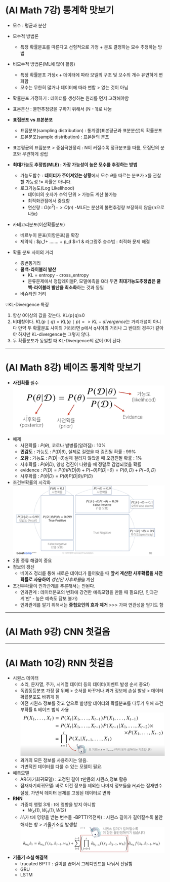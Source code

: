 # (AI Math 7강) 통계학 맛보기
- 모수 : 평균과 분산
- 모수적 방법론
    - 특정 확률분포를 따른다고 선험적으로 가정 + 분포 결정하는 모수 추정하는 방법
- 비모수적 방법론(ML에 많이 활용)
    - 특정 확률분포 가정x + 데이터에 따라 모델의 구조 및 모수의 개수 유연하게 변화함
    - 모수는 무한히 많거나 데이터에 따라 변함 > 없는 것이 아님
- 확률분포 가정하기 : 데이터를 생성하는 원리를 먼저 고려해야함
- 표본분산 : 불편추정량을 구하기 위해서 (N - 1)로 나눔
- **표집분포 vs 표본분포**
    - 표집분포(sampling distribution) : 통계량(표본평균과 표분분산)의 확률분포
    - 표본분포(sample distribution) : 표본들의 분포
- 표본평균의 표집분포 > 중심극한정리 : N이 커질수록 정규분포를 따름, 모집단의 분포와 무관하게 성립
- **최대가능도 추정법(MLE) : 가장 가능성이 높은 모수를 추정하는 방법**
    - 가능도함수 : **데이터가 주어져있는 상황**에서 모수 $\theta$를 따르는 분포가 x를 관찰할 가능성 != 확률은 아니다.
    - 로그가능도(Log Likelihood)
        - 데이터의 숫자가 수억 단위 > 가능도 계산 불가능
        - 최적화관점에서 중요함
        - 연산량 : $O(n^2) -> O(n)$
    -MLE는 분산의 불편추정량 보장하지 않음(n으로 나눔)
- 카테고리분포(이산확률분포)
    - 베르누이 분포(이항분포)을 확장
    - 제약식 : $p_1+ ....... + p_d $=1 & 라그랑주 승수법 : 최적화 문제 해결

- 확률 분포 사이의 거리 
    - 총변동거리
    - **쿨백-라이블러 발산**
        - KL = entropy - cross_entropy
        - 분류문제에서 정답레이블P, 모델예측을 Q라 두면 **최대가능도추정법은 쿨백-라이블러 발산을 최소화**하는 것과 동일
    - 바슈타인 거리

💡KL-Divergence 특징
1) 항상 0이상의 값을 갖는다. KL(p∣q)≥0
2) 비대칭이다. $KL(p∣q) 
 =KL(q∣p) => KL-divergence$는 거리개념이 아니다
만약 두 확률분포 사이의 거리라면 p에서 q사이의 거리나 그 반대의 경우가 같아야 하지만 KL-divergence는 그렇지 않다.
3) 두 확률분포가 동일할 때 KL-Divergence의 값이 0이 된다.
---
# (AI Math 8강) 베이즈 통계학 맛보기
- **사전확률** 필수
![베이즈 정리](2023-03-09-13-48-03.png)
- 예제
    - 사전확률 : $P(\theta)$, 코로나 발병률(알려짐) : 10%
    - **민감도** : 가능도 : $P(D|\theta)$, 실제로 걸렸을 때 검진될 확률 : 99%
    - **오탐** : 가능도 : $P(D|-\theta)$실제 걸리지 않았을 때 오검진될 확률 : 1%
    - 사후확률 : $P(\theta|D)$, 양성 검진이 나왔을 때 정말로 감염되었을 확률
    - evidence : $P(D) = P(\theta)P(D|\theta) + P(-\theta)P(D|-\theta) = P(\theta,D) + P(-\theta,D)$
    - 사후확률 : $P(\theta|D) = P(\theta) P(D|\theta) / P(D)$
- 조건부확률의 시각화
![조건부확률의 시각화](2023-03-09-14-13-49.png)
- 2종 종류 해결이 중요
- 정보의 갱신
    - 베이즈 정리릍 통해 새로운 데이터가 들어왔을 때 **앞서 계산한 사후확률을 사전확률로 사용하여** *갱신된 사후확률*을 계산
- 조건부확률이 인과관계를 추론해서는 안된다.
    - 인과관계 : 데이터분포의 변화에 강건한 예측모형을 만들 때 필요(단, 인과관계'만' - 높은 예측도 담보 불가)
    - 인과관계를 알기 위해서는 **중첩요인의 효과 제거** >>> 가짜 연관성을 얻기도 함
---
# (AI Math 9강) CNN 첫걸음
---
# (AI Math 10강) RNN 첫걸음
- 시퀀스 데이터 
    - 소리, 문자열, 주가, 시계열 데이터 등의 데이터(이벤트 발생 순서 중요!) 
    - 독립동등분포 가정 잘 위배 > 순서를 바꾸거나 과거 정보에 손실 발생 > 데이터 확률분포도 바뀌게 됨
    - 이전 시퀀스 정보를 갖고 앞으로 발생할 데이터의 확률분포를 다루기 위해 조건부확률 & 베이즈 법칙 사용
    ![시퀀스데이터의 조건부확률](2023-03-09-14-57-27.png)
    - 과거의 모든 정보를 사용하지는 않음.
    - 가변적인 데이터를 다룰 수 있는 모델이 필요.
- 예측모델
    - AR(자기회귀모델) : 고정된 길이 $\tau$만큼의 시퀀스,정보 활용
    - 잠재자기회귀모델: 바로 이전 정보를 제외한 나머지 정보들을 $H_t$라는 잠재변수 설정, 가변적 데이터 문제를 고정된 데이터로 변화 
- **RNN**
    - 가중치 행렬 3개 : t에 영향을 받지 아니함
        - $W_X(1), W_H(1), W(2)$
    - $H_t$가 t에 영향을 받는 변수들
    -BPTT(역전파) : 시퀀스 길이가 길어질수록 불안해지는 항 > 기울기소실 발생함
        ![BPTT](2023-03-09-15-09-32.png)
- **기울기 소실 해결책**
    - trucated BPTT : 길이를 끊어서 그레디언드틀 나눠서 전달함
    - GRU
    - LSTM

